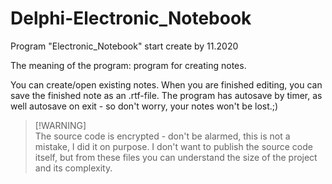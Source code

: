 # Delphi-Electronic_Notebook
Program "Electronic_Notebook" start create by 11.2020

The meaning of the program: program for creating notes.

You can create/open existing notes. When you are finished editing, you can save the finished note as an .rtf-file. The program has autosave by timer, as well autosave on exit - so don't worry, your notes won't be lost.;)

> [!WARNING]\
> The source code is encrypted - don't be alarmed, this is not a mistake, I did it on purpose. I don't want to publish the source code itself, but from these files you can understand the size of the project and its complexity.
